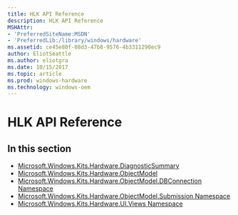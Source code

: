 ```yaml
---
title: HLK API Reference
description: HLK API Reference
MSHAttr:
- 'PreferredSiteName:MSDN'
- 'PreferredLib:/library/windows/hardware'
ms.assetid: ce45e80f-08d3-47b8-9576-4b3311290ec9
author: EliotSeattle
ms.author: eliotgra
ms.date: 10/15/2017
ms.topic: article
ms.prod: windows-hardware
ms.technology: windows-oem
---
```


# HLK API Reference


## <span id="in_this_section"></span>In this section


-   [Microsoft.Windows.Kits.Hardware.DiagnosticSummary](microsoft-windows-kits-hardware-diagnosticsummary.md)
-   [Microsoft.Windows.Kits.Hardware.ObjectModel](microsoftwindowskitshardwareobjectmodel.md)
-   [Microsoft.Windows.Kits.Hardware.ObjectModel.DBConnection Namespace](microsoftwindowskitshardwareobjectmodeldbconnection-namespace.md)
-   [Microsoft.Windows.Kits.Hardware.ObjectModel.Submission Namespace](microsoftwindowskitshardwareobjectmodelsubmission-namespace.md)
-   [Microsoft.Windows.Kits.Hardware.UI.Views Namespace](microsoft-windows-kits-hardware-ui-views-namespace.md)

 

 






